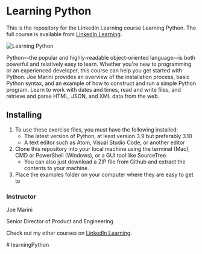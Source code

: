 # Learning Python
This is the repository for the LinkedIn Learning course Learning Python. The full course is available from [LinkedIn Learning][lil-course-url].

![Learning Python][lil-thumbnail-url] 

Python—the popular and highly-readable object-oriented language—is both powerful and relatively easy to learn. Whether you're new to programming or an experienced developer, this course can help you get started with Python. Joe Marini provides an overview of the installation process, basic Python syntax, and an example of how to construct and run a simple Python program. Learn to work with dates and times, read and write files, and retrieve and parse HTML, JSON, and XML data from the web.

## Installing
1. To use these exercise files, you must have the following installed:
	- The latest version of Python, at least version 3.9 but preferably 3.10
    - A text editor such as Atom, Visual Studio Code, or another editor
2. Clone this repository into your local machine using the terminal (Mac), CMD or PowerShell (Windows), or a GUI tool like SourceTree. 
    - You can also just download a ZIP file from Github and extract the contents to your machine.
3. Place the examples folder on your computer where they are easy to get to


### Instructor

Joe Marini 
                            
Senior Director of Product and Engineering

                            

Check out my other courses on [LinkedIn Learning](https://www.linkedin.com/learning/instructors/joe-marini).

[lil-course-url]: https://www.linkedin.com/learning/learning-python-14393370
[lil-thumbnail-url]: https://cdn.lynda.com/course/2896241/2896241-1637338967910-16x9.jpg

#   l e a r n i n g P y t h o n  
 